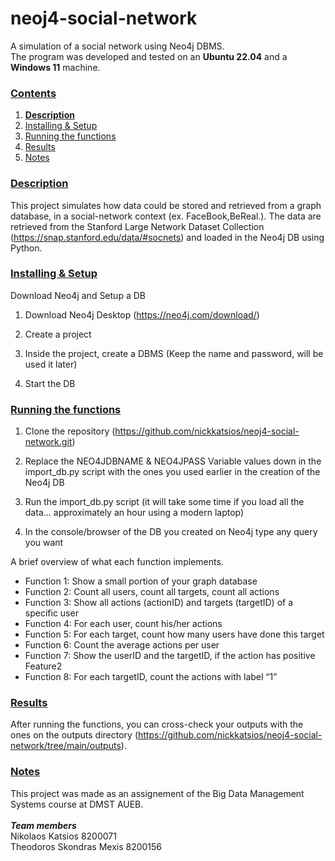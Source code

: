 # neoj4-social-network
A simulation of a social network using Neo4j DBMS.
<br />
The program was developed and tested on an **Ubuntu 22.04** and a **Windows 11** machine.

### [Contents](#)
1. [**Description**](#descr)
2. [Installing & Setup](#inst)
3. [Running the functions](#run)
4. [Results](#results)
5. [Notes](#notes)

### [**Description**](#) <a name="descr"></a>

This project simulates how data could be stored and retrieved from a graph database, in a social-network context (ex. FaceBook,BeReal.). The data are retrieved from the Stanford Large Network Dataset Collection (https://snap.stanford.edu/data/#socnets) and loaded in the Neo4j DB using Python.

### [**Installing & Setup**](#) <a name="inst"></a>

Download Neo4j and Setup a DB

1. Download Neo4j Desktop (https://neo4j.com/download/)

2. Create a project

3. Inside the project, create a DBMS (Keep the name and password, will be used it later)

4. Start the DB

### [**Running the functions**](#) <a name="run"></a>

1. Clone the repository (https://github.com/nickkatsios/neoj4-social-network.git)

2. Replace the NEO4JDBNAME & NEO4JPASS Variable values down in the import_db.py script with the ones you used earlier in the creation of the Neo4j DB

3. Run the import_db.py script (it will take some time if you load all the data... approximately an hour using a modern laptop)

4. In the console/browser of the DB you created on Neo4j type any query you want


A brief overview of what each function implements.
* Function 1:  Show a small portion of your graph database
* Function 2: Count all users, count all targets, count all actions
* Function 3: Show all actions (actionID) and targets (targetID) of a specific user
* Function 4: For each user, count his/her actions
* Function 5: For each target, count how many users have done this target
* Function 6: Count the average actions per user
* Function 7: Show the userID and the targetID, if the action has positive Feature2
* Function 8: For each targetID, count the actions with label “1” 

### [**Results**](#) <a name="results"></a>
After running the functions, you can cross-check your outputs with the ones on the outputs directory (https://github.com/nickkatsios/neoj4-social-network/tree/main/outputs).


### [**Notes**](#) <a name="notes"></a>
This project was made as an assignement of the Big Data Management Systems course at DMST AUEB.
<br />
<br />
***Team members***
<br />
Nikolaos Katsios 8200071
<br />
Theodoros Skondras Mexis 8200156

